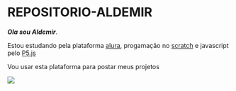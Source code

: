 # REPOSITORIO-ALDEMIR
***Ola sou Aldemir***. 

Estou estudando pela plataforma [alura](https://www.alura.com.br/), progamação no [scratch](https://scratch.mit.edu/) e javascript pelo [P5.js](https://p5js.org/)

Vou usar esta plataforma para postar meus projetos




![](https://media.tenor.com/nz-5u-LMZgEAAAAM/deltarune-dance.gif)
